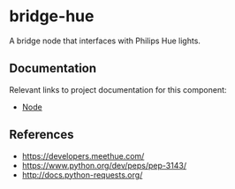 # bridge-hue

A bridge node that interfaces with Philips Hue lights.

## Documentation

Relevant links to project documentation for this component:

* [Node](../../doc/Node.md)

## References

* https://developers.meethue.com/
* https://www.python.org/dev/peps/pep-3143/
* http://docs.python-requests.org/
